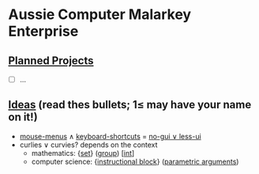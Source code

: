# Aussie Computer Malarkey Enterprise
## [Planned Projects](https://en.wikipedia.org/wiki/Outline_of_software)
- [ ] ...
## [Ideas](https://en.wikipedia.org/wiki/List_of_software_categories) (read thes bullets; 1≤ may have your name on it!)
* [mouse-menus](https://en.wikipedia.org/wiki/Context_menu) ∧ [keyboard-shortcuts](https://en.wikipedia.org/wiki/Keyboard_shortcut) = [no-gui ∨ less-ui](https://en.wikipedia.org/wiki/Cruft)
* curlies ∨ curvies? depends on the context
  * mathematics: {[set](https://en.wikipedia.org/wiki/Set_%28mathematics%29)} ([group](https://en.wikipedia.org/wiki/Order_of_operations)) [[int](https://en.wikipedia.org/wiki/Nearest_integer_function)]
  * computer science: {[instructional block](https://en.wikipedia.org/wiki/Block_%28programming%29)} ([parametric arguments](https://en.wikipedia.org/wiki/Parameter_%28computer_programming%29))

